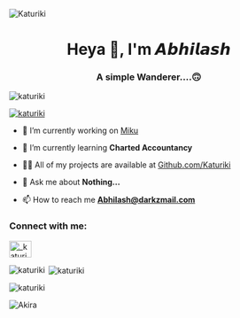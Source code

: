 ![Katuriki](https://telegra.ph/file/8c97a80deae1be2aeda9d.gif)
<h1 align="center">Heya 👋, I'm 𝘼𝙗𝙝𝙞𝙡𝙖𝙨𝙝</h1>
<h3 align="center">A simple Wanderer....🙃</h3>

<p align="left"> <img src="https://komarev.com/ghpvc/?username=katuriki&label=Profile%20views&color=0e75b6&style=flat" alt="katuriki" /> </p>




<p align="left"> <a href="https://github.com/ryo-ma/github-profile-trophy"><img src="https://github-profile-trophy.vercel.app/?username=katuriki" alt="katuriki" /></a> </p>

- 🔭 I’m currently working on [Miku](t.me/MissMikuRobot)

- 🌱 I’m currently learning **Charted Accountancy**

- 👨‍💻 All of my projects are available at [Github.com/Katuriki](https://github.com/Katuriki?tab=repositories)

- 💬 Ask me about **Nothing...**

- 📫 How to reach me **Abhilash@darkzmail.com**

<h3 align="left">Connect with me:</h3>
<p align="left">
<a href="https://instagram.com/_katuriki_" target="blank"><img align="center" src="https://cdn.jsdelivr.net/npm/simple-icons@3.0.1/icons/instagram.svg" alt="_katuriki_" height="30" width="40" /></a>
</p>

<p><img align="left" src="https://github-readme-stats.vercel.app/api/top-langs?username=katuriki&show_icons=true&locale=en&layout=compact" alt="katuriki" /></p>

<p>&nbsp;<img align="center" src="https://github-readme-stats.vercel.app/api?username=katuriki&show_icons=true&locale=en" alt="katuriki" /></p>

<p><img align="center" src="https://github-readme-streak-stats.herokuapp.com/?user=katuriki&" alt="katuriki" /></p>

![Akira](https://telegra.ph/file/bd93e1275a88fc22d1a3f.gif)
